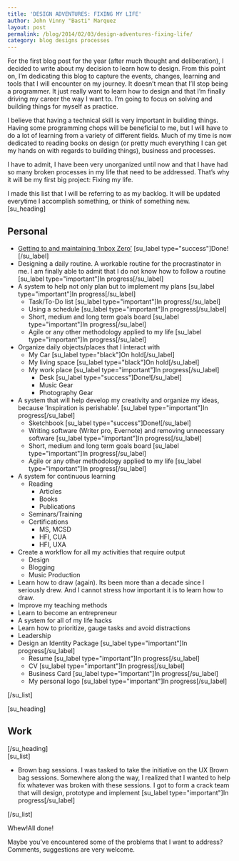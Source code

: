 ```yaml
---
title: 'DESIGN ADVENTURES: FIXING MY LIFE'
author: John Vinny "Basti" Marquez
layout: post
permalink: /blog/2014/02/03/design-adventures-fixing-life/
category: blog designs processes
---
```

For the first blog post for the year (after much thought and deliberation), I decided to write about my decision to learn how to design. From this point on, I&#8217;m dedicating this blog to capture the events, changes, learning and tools that I will encounter on my journey. It doesn’t mean that I’ll stop being a programmer. It just really want to learn how to design and that I&#8217;m finally driving my career the way I want to. I&#8217;m going to focus on solving and building things for myself as practice.

I believe that having a technical skill is very important in building things. Having some programming chops will be beneficial to me, but I will have to do a lot of learning from a variety of different fields. Much of my time is now dedicated to reading books on design (or pretty much everything I can get my hands on with regards to building things), business and processes.

I have to admit, I have been very unorganized until now and that I have had so many broken processes in my life that need to be addressed. That&#8217;s why it will be my first big project: Fixing my life.

I made this list that I will be referring to as my backlog. It will be updated everytime I accomplish something, or think of something new.  
[su_heading]

## Personal

*   [Getting to and maintaining ‘Inbox Zero’][1] [su\_label type="success"]Done![/su\_label]
*   Designing a daily routine. A workable routine for the procrastinator in me. I am finally able to admit that I do not know how to follow a routine [su\_label type="important"]In progress[/su\_label]
*   A system to help not only plan but to implement my plans [su\_label type="important"]In progress[/su\_label] 
    *   Task/To-Do list [su\_label type="important"]In progress[/su\_label]
    *   Using a schedule [su\_label type="important"]In progress[/su\_label]
    *   Short, medium and long term goals board [su\_label type="important"]In progress[/su\_label]
    *   Agile or any other methodology applied to my life [su\_label type="important"]In progress[/su\_label]
*   Organize daily objects/places that I interact with 
    *   My Car [su\_label type="black"]On hold[/su\_label]
    *   My living space [su\_label type="black"]On hold[/su\_label]
    *   My work place [su\_label type="important"]In progress[/su\_label] 
        *   Desk [su\_label type="success"]Done![/su\_label]
        *   Music Gear
        *   Photography Gear
*   A system that will help develop my creativity and organize my ideas, because &#8216;Inspiration is perishable&#8217;. [su\_label type="important"]In progress[/su\_label] 
    *   Sketchbook [su\_label type="success"]Done![/su\_label]
    *   Writing software (Writer pro, Evernote) and removing unnecessary software [su\_label type="important"]In progress[/su\_label]
    *   Short, medium and long term goals board [su\_label type="important"]In progress[/su\_label]
    *   Agile or any other methodology applied to my life [su\_label type="important"]In progress[/su\_label]
*   A system for continuous learning 
    *   Reading 
        *   Articles
        *   Books
        *   Publications
    *   Seminars/Training
    *   Certifications 
        *   MS, MCSD
        *   HFI, CUA
        *   HFI, UXA
*   Create a workflow for all my activities that require output 
    *   Design
    *   Blogging
    *   Music Production
*   Learn how to draw (again). Its been more than a decade since I seriously drew. And I cannot stress how important it is to learn how to draw.
*   Improve my teaching methods
*   Learn to become an entrepreneur
*   A system for all of my life hacks
*   Learn how to prioritize, gauge tasks and avoid distractions
*   Leadership
*   Design an Identity Package [su\_label type="important"]In progress[/su\_label] 
    *   Resume [su\_label type="important"]In progress[/su\_label]
    *   CV [su\_label type="important"]In progress[/su\_label]
    *   Business Card [su\_label type="important"]In progress[/su\_label]
    *   My personal logo [su\_label type="important"]In progress[/su\_label]

[/su_list]

[su_heading]

## Work

[/su_heading]  
[su_list]

*   Brown bag sessions. I was tasked to take the initiative on the UX Brown bag sessions. Somewhere along the way, I realized that I wanted to help fix whatever was broken with these sessions. I got to form a crack team that will design, prototype and implement [su\_label type="important"]In progress[/su\_label]

[/su_list]

Whew!All done!

Maybe you&#8217;ve encountered some of the problems that I want to address? Comments, suggestions are very welcome.

 [1]: http://johnvinnymarquez.net/blog/2014/02/03/getting-maintaining-inbox-zero/